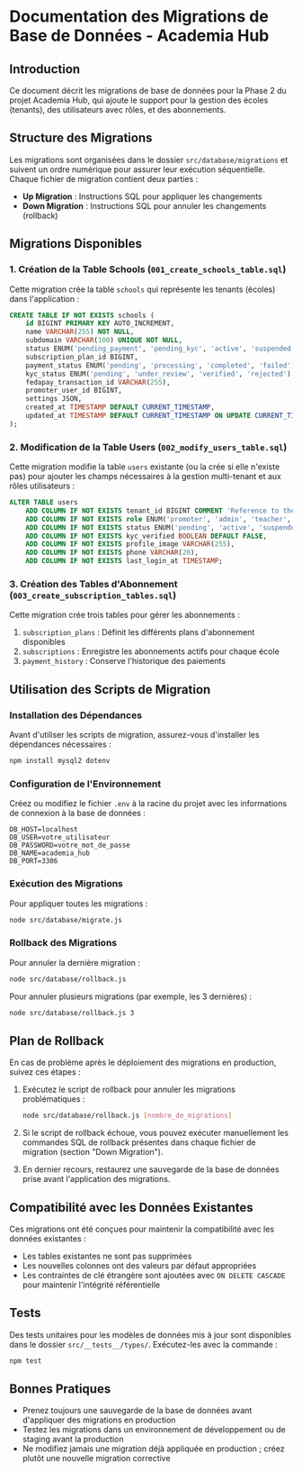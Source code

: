 # Documentation des Migrations de Base de Données - Academia Hub

## Introduction

Ce document décrit les migrations de base de données pour la Phase 2 du projet Academia Hub, qui ajoute le support pour la gestion des écoles (tenants), des utilisateurs avec rôles, et des abonnements.

## Structure des Migrations

Les migrations sont organisées dans le dossier `src/database/migrations` et suivent un ordre numérique pour assurer leur exécution séquentielle. Chaque fichier de migration contient deux parties :
- **Up Migration** : Instructions SQL pour appliquer les changements
- **Down Migration** : Instructions SQL pour annuler les changements (rollback)

## Migrations Disponibles

### 1. Création de la Table Schools (`001_create_schools_table.sql`)

Cette migration crée la table `schools` qui représente les tenants (écoles) dans l'application :

```sql
CREATE TABLE IF NOT EXISTS schools (
    id BIGINT PRIMARY KEY AUTO_INCREMENT,
    name VARCHAR(255) NOT NULL,
    subdomain VARCHAR(100) UNIQUE NOT NULL,
    status ENUM('pending_payment', 'pending_kyc', 'active', 'suspended', 'expired') DEFAULT 'pending_payment',
    subscription_plan_id BIGINT,
    payment_status ENUM('pending', 'processing', 'completed', 'failed') DEFAULT 'pending',
    kyc_status ENUM('pending', 'under_review', 'verified', 'rejected') DEFAULT 'pending',
    fedapay_transaction_id VARCHAR(255),
    promoter_user_id BIGINT,
    settings JSON,
    created_at TIMESTAMP DEFAULT CURRENT_TIMESTAMP,
    updated_at TIMESTAMP DEFAULT CURRENT_TIMESTAMP ON UPDATE CURRENT_TIMESTAMP
);
```

### 2. Modification de la Table Users (`002_modify_users_table.sql`)

Cette migration modifie la table `users` existante (ou la crée si elle n'existe pas) pour ajouter les champs nécessaires à la gestion multi-tenant et aux rôles utilisateurs :

```sql
ALTER TABLE users
    ADD COLUMN IF NOT EXISTS tenant_id BIGINT COMMENT 'Reference to the school this user belongs to',
    ADD COLUMN IF NOT EXISTS role ENUM('promoter', 'admin', 'teacher', 'student', 'parent', 'staff') DEFAULT 'student',
    ADD COLUMN IF NOT EXISTS status ENUM('pending', 'active', 'suspended', 'deleted') DEFAULT 'pending',
    ADD COLUMN IF NOT EXISTS kyc_verified BOOLEAN DEFAULT FALSE,
    ADD COLUMN IF NOT EXISTS profile_image VARCHAR(255),
    ADD COLUMN IF NOT EXISTS phone VARCHAR(20),
    ADD COLUMN IF NOT EXISTS last_login_at TIMESTAMP;
```

### 3. Création des Tables d'Abonnement (`003_create_subscription_tables.sql`)

Cette migration crée trois tables pour gérer les abonnements :

1. `subscription_plans` : Définit les différents plans d'abonnement disponibles
2. `subscriptions` : Enregistre les abonnements actifs pour chaque école
3. `payment_history` : Conserve l'historique des paiements

## Utilisation des Scripts de Migration

### Installation des Dépendances

Avant d'utiliser les scripts de migration, assurez-vous d'installer les dépendances nécessaires :

```bash
npm install mysql2 dotenv
```

### Configuration de l'Environnement

Créez ou modifiez le fichier `.env` à la racine du projet avec les informations de connexion à la base de données :

```
DB_HOST=localhost
DB_USER=votre_utilisateur
DB_PASSWORD=votre_mot_de_passe
DB_NAME=academia_hub
DB_PORT=3306
```

### Exécution des Migrations

Pour appliquer toutes les migrations :

```bash
node src/database/migrate.js
```

### Rollback des Migrations

Pour annuler la dernière migration :

```bash
node src/database/rollback.js
```

Pour annuler plusieurs migrations (par exemple, les 3 dernières) :

```bash
node src/database/rollback.js 3
```

## Plan de Rollback

En cas de problème après le déploiement des migrations en production, suivez ces étapes :

1. Exécutez le script de rollback pour annuler les migrations problématiques :
   ```bash
   node src/database/rollback.js [nombre_de_migrations]
   ```

2. Si le script de rollback échoue, vous pouvez exécuter manuellement les commandes SQL de rollback présentes dans chaque fichier de migration (section "Down Migration").

3. En dernier recours, restaurez une sauvegarde de la base de données prise avant l'application des migrations.

## Compatibilité avec les Données Existantes

Ces migrations ont été conçues pour maintenir la compatibilité avec les données existantes :

- Les tables existantes ne sont pas supprimées
- Les nouvelles colonnes ont des valeurs par défaut appropriées
- Les contraintes de clé étrangère sont ajoutées avec `ON DELETE CASCADE` pour maintenir l'intégrité référentielle

## Tests

Des tests unitaires pour les modèles de données mis à jour sont disponibles dans le dossier `src/__tests__/types/`. Exécutez-les avec la commande :

```bash
npm test
```

## Bonnes Pratiques

- Prenez toujours une sauvegarde de la base de données avant d'appliquer des migrations en production
- Testez les migrations dans un environnement de développement ou de staging avant la production
- Ne modifiez jamais une migration déjà appliquée en production ; créez plutôt une nouvelle migration corrective

